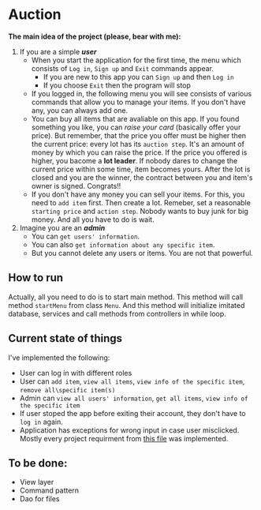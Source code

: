 # Auction
**The main idea of the project (please, bear with me):**
1. If you are a simple **_user_**
   - When you start the application for the first time, the menu which consists of `Log in`, `Sign up` and `Exit` commands appear.
        - If you are new to this app you can `Sign up` and then `Log in`
        - If you choose `Exit` then the program will stop
   - If you logged in, the following menu you will see consists of various commands that allow you to manage your items. If you don't have any, you can always add one. 
   - You can buy all items that are avaliable on this app. If you found something you like, you can _raise your card_ (basically offer your price). But remember, that the price you offer must be higher then the current price: every lot has its `auction step`. It's an amount of money by which you can raise the price. If the price you offered is higher, you bacome a **lot leader**. If nobody dares to change the current price within some time, item becomes yours. After the lot is closed and you are the winner, the contract between you and item's owner is signed. Congrats!!
   - If you don't have any money you can sell your items. For this, you need to `add item` first. Then create a lot. Remeber, set a reasonable `starting price` and `action step`. Nobody wants to buy junk for big money. And all you have to do is wait. 
2. Imagine you are an **_admin_**
   - You can `get users' information`. 
   - You can also `get information about any specific item`.
   - But you cannot delete any users or items. You are not that powerful.

## How to run
Actually, all you need to do is to start main method. This method will call method `startMenu` from class `Menu`. And this method will initialize imitated database, services and call methods from controllers in while loop. 

## Current state of things
I've implemented the following:
- User can log in with different roles
- User can `add item`, `view all items`, `view info of the specific item`, `remove all\specific item(s)`
- Admin can `view all users' information`, `get all items`, `view info of the specific item`
- If user stoped the app before exiting their account, they don't have to `log in` again.
- Application has exceptions for wrong input in case user misclicked. 
Mostly every project requirment from [this file](https://github.com/GritsH/Grits-JavaTraining-Auction/files/8192132/default.docx) was implemented.

## To be done:
- View layer
- Command pattern 
- Dao for files
